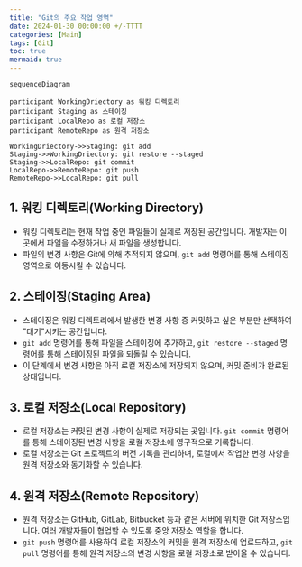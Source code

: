 ```yaml
---
title: "Git의 주요 작업 영역"
date: 2024-01-30 00:00:00 +/-TTTT
categories: [Main]
tags: [Git]
toc: true
mermaid: true
---
```


```mermaid
sequenceDiagram

participant WorkingDriectory as 워킹 디렉토리
participant Staging as 스테이징
participant LocalRepo as 로컬 저장소
participant RemoteRepo as 원격 저장소

WorkingDriectory->>Staging: git add
Staging->>WorkingDriectory: git restore --staged
Staging->>LocalRepo: git commit
LocalRepo->>RemoteRepo: git push
RemoteRepo->>LocalRepo: git pull
```

## 1. 워킹 디렉토리(Working Directory)

- 워킹 디렉토리는 현재 작업 중인 파일들이 실제로 저장된 공간입니다. 개발자는 이곳에서 파일을 수정하거나 새 파일을 생성합니다.
- 파일의 변경 사항은 Git에 의해 추적되지 않으며, `git add` 명령어를 통해 스테이징 영역으로 이동시킬 수 있습니다.

## 2. 스테이징(Staging Area)

- 스테이징은 워킹 디렉토리에서 발생한 변경 사항 중 커밋하고 싶은 부분만 선택하여 "대기"시키는 공간입니다.
- `git add` 명령어를 통해 파일을 스테이징에 추가하고, `git restore --staged` 명령어를 통해 스테이징된 파일을 되돌릴 수 있습니다.
- 이 단계에서 변경 사항은 아직 로컬 저장소에 저장되지 않으며, 커밋 준비가 완료된 상태입니다.

## 3. 로컬 저장소(Local Repository)

- 로컬 저장소는 커밋된 변경 사항이 실제로 저장되는 곳입니다. `git commit` 명령어를 통해 스테이징된 변경 사항을 로컬 저장소에 영구적으로 기록합니다.
- 로컬 저장소는 Git 프로젝트의 버전 기록을 관리하며, 로컬에서 작업한 변경 사항을 원격 저장소와 동기화할 수 있습니다.

## 4. 원격 저장소(Remote Repository)

- 원격 저장소는 GitHub, GitLab, Bitbucket 등과 같은 서버에 위치한 Git 저장소입니다. 여러 개발자들이 협업할 수 있도록 중앙 저장소 역할을 합니다.
- `git push` 명령어를 사용하여 로컬 저장소의 커밋을 원격 저장소에 업로드하고, `git pull` 명령어를 통해 원격 저장소의 변경 사항을 로컬 저장소로 받아올 수 있습니다.
